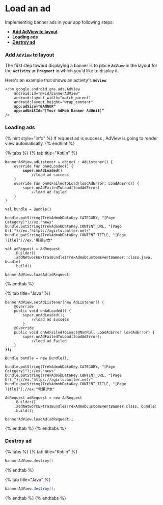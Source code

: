 # Load an ad

Implementing banner ads in your app following steps:

* ****[**Add AdView to layout**](load-an-ad.md#add-adview-to-layout)****
* ****[**Loading ads**](load-an-ad.md#loading-ads)****
* ****[**Destroy ad**](load-an-ad.md#destroy-ad)****

### Add `AdView` to layout

The first step toward displaying a banner is to place **`AdView`** in the layout for the **`Activity`** or **`Fragment`** in which you'd like to display it.&#x20;

Here's an example that shows an activity's **`AdView`**:

<pre class="language-xml"><code class="lang-xml">&#x3C;com.google.android.gms.ads.AdView
    android:id="@+id/bannerAdView"
    android:layout_width="match_parent"
    android:layout_height="wrap_content"
<strong>    app:adSize="BANNER"
</strong><strong>    app:adUnitId="[Your AdMob Banner AdUnit]"
</strong>/>
</code></pre>

### **Loading ads**

{% hint style="info" %}
If request ad is  success , AdView is going to render view automatically.
{% endhint %}

{% tabs %}
{% tab title="Kotlin" %}
<pre class="language-kotlin"><code class="lang-kotlin">bannerAdView.adListener = object : AdListener() {
    override fun onAdLoaded() {
<strong>        super.onAdLoaded()
</strong>            //load ad success
    }
    override fun onAdFailedToLoad(loadAdError: LoadAdError) {
        super.onAdFailedToLoad(loadAdError)
            //load ad Failed
    }
}

val bundle = Bundle()

bundle.putString(TrekAdmobDataKey.CATEGORY, "[Page Category]")//ex."news"
bundle.putString(TrekAdmobDataKey.CONTENT_URL, "[Page Url]")//ex."https://agirls.aotter.net/"
bundle.putString(TrekAdmobDataKey.CONTENT_TITLE, "[Page Title]")//ex."電獺少女"

val adRequest = AdRequest
    .Builder()
    .addNetworkExtrasBundle(TrekAdmobCustomEventBanner::class.java, bundle)
    .build()
    
bannerAdView.loadAd(adRequest)
</code></pre>
{% endtab %}

{% tab title="Java" %}
<pre class="language-java"><code class="lang-java">bannerAdView.setAdListener(new AdListener() {
    @Override
    public void onAdLoaded() {
        super.onAdLoaded();    
            //load ad success 
        }
    @Override
    public void onAdFailedToLoad(@NonNull LoadAdError loadAdError) {
        super.onAdFailedToLoad(loadAdError); 
            //load ad Failed           
    }            
<strong>});
</strong>
Bundle bundle = new Bundle();

bundle.putString(TrekAdmobDataKey.CATEGORY, "[Page Category]");//ex."news"
bundle.putString(TrekAdmobDataKey.CONTENT_URL, "[Page Url]");//ex."https://agirls.aotter.net/"
bundle.putString(TrekAdmobDataKey.CONTENT_TITLE, "[Page Title]");//ex."電獺少女"

AdRequest adRequest = new AdRequest
    .Builder()
    .addNetworkExtrasBundle(TrekAdmobCustomEventBanner.class, bundle)
    .build();
    
bannerAdView.loadAd(adRequest);
</code></pre>
{% endtab %}
{% endtabs %}

### **Destroy ad**

{% tabs %}
{% tab title="Kotlin" %}
```kotlin
bannerAdView.destroy()
```
{% endtab %}

{% tab title="Java" %}
```java
bannerAdView.destroy();
```
{% endtab %}
{% endtabs %}
